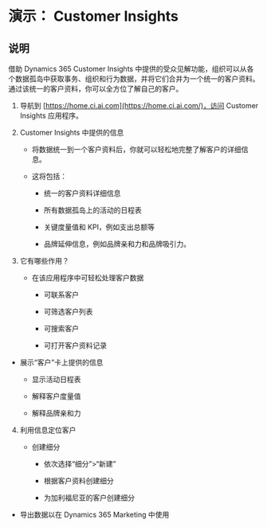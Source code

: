 ﻿---
demo:
    title: '演示： Customer Insights'
    module: '模块 1： 学习 Dynamics 365 Marketing 的基础知识'
---

# 演示： Customer Insights

## 说明

借助 Dynamics 365 Customer Insights 中提供的受众见解功能，组织可以从各个数据孤岛中获取事务、组织和行为数据，并将它们合并为一个统一的客户资料。通过该统一的客户资料，你可以全方位了解自己的客户。 

 

1. 导航到 [https://home.ci.ai.com](https://home.ci.ai.com/)，访问 Customer Insights 应用程序。

 

2. Customer Insights 中提供的信息

	- 将数据统一到一个客户资料后，你就可以轻松地完整了解客户的详细信息。 

	- 这将包括： 

		- 统一的客户资料详细信息

		- 所有数据孤岛上的活动的日程表

		- 关键度量值和 KPI，例如支出总额等

		- 品牌延伸信息，例如品牌亲和力和品牌吸引力。 

 

3. 它有哪些作用？

	- 在该应用程序中可轻松处理客户数据

		- 可联系客户

		- 可筛选客户列表

		- 可搜索客户

		- 可打开客户资料记录

 

- 展示“客户”卡上提供的信息

	- 显示活动日程表

	- 解释客户度量值

	- 解释品牌亲和力

 

4. 利用信息定位客户

	- 创建细分

		- 依次选择“细分”>“新建”

		- 根据客户资料创建细分

		- 为加利福尼亚的客户创建细分

- 导出数据以在 Dynamics 365 Marketing 中使用

 
